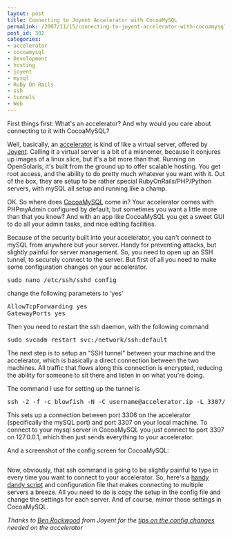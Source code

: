 ```yaml
---
layout: post
title: Connecting to Joyent Accelerator with CocoaMySQL
permalink: /2007/11/15/connecting-to-joyent-accelerator-with-cocoamysql/index.html
post_id: 302
categories: 
- accelerator
- cocoamysql
- Development
- hosting
- joyent
- mysql
- Ruby On Rails
- ssh
- tunnels
- Web
---
```


 First things first: What's an accelerator? And why would you care about connecting to it with CocoaMySQL?




Well, basically, an <a href="http://joyent.com/accelerator/">accelerator</a> is kind of like a virtual server, offered by <a href="http://joyent.com">Joyent</a>. Calling it a virtual server is a bit of a misnomer, because it conjures up images of a linux slice, but it's a bit more than that. Running on OpenSolaris, it's built from the ground up to offer scalable hosting. You get root access, and the ability to do pretty much whatever you want with it. Out of the box, they are setup to be rather special RubyOnRails/PHP/Python servers, with mySQL all setup and running like a champ.




OK. So where does <a href="http://cocoamysql.sourceforge.net/">CocoaMySQL</a> come in? Your accelerator comes with PHPmyAdmin configured by default, but sometimes you want a little more than that you know? And with an app like CocoaMySQL you get a sweet <span class="caps">GUI</span> to do all your admin tasks, and nice editing facilities.




Because of the security built into your accelerator, you can't connect to mySQL from anywhere but your server. Handy for preventing attacks, but slightly painful for server management. So, you need to open up an <span class="caps">SSH</span> tunnel, to securely connect to the server. But first of all you need to make some configuration changes on your accelerator.




<pre>sudo nano /etc/ssh/sshd_config</pre>
change the following parameters to &#8216;yes'
<pre>
AllowTcpForwarding yes
GatewayPorts yes
</pre>

Then you need to restart the ssh daemon, with the following command
<pre>sudo svcadm restart svc:/network/ssh:default</pre>

The next step is to setup an "SSH tunnel" between your machine and the accelerator, which is basically a direct connection between the two machines. All traffic that flows along this connection is encrypted, reducing the ability for someone to sit there and listen in on what you're doing.




The command I use for setting up the tunnel is




<pre>ssh -2 -f -c blowfish -N -C username@accelerator.ip -L 3307/127.0.0.1/3306</pre>

This sets up a connection between port 3306 on the accelerator (specifically the mySQL port) and port 3307 on your local machine. To connect to your mysql server in CocoaMySQL you just connect to port 3307 on 127.0.0.1, which then just sends everything to your accelerator.




And a screenshot of the config screen for CocoaMySQL:




<img src="http://jordanbrock.com/assets/2007/11/15/cocoamysql_configuration.jpg" alt="" />




Now, obviously, that ssh command is going to be slightly painful to type in every time you want to connect to your accelerator. So, here's a <a href="http://textsnippets.com/posts/show/1254">handy dandy script</a> and configuration file that makes connecting to multiple servers a breeze. All you need to do is copy the setup in the config file and change the settings for each server. And of course, mirror those settings in CocoaMySQL.




_Thanks to <a href="http://www.cuddletech.com/blog/">Ben Rockwood</a> from Joyent for the <a href="http://forum.textdrive.com/viewtopic.php?pid=106780#p106780">tips on the config changes</a> needed on the accelerator_

